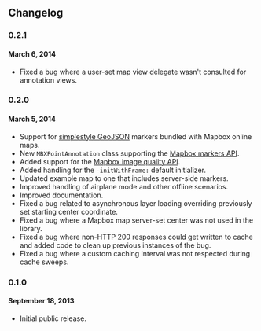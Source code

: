 Changelog
---------

### 0.2.1
#### March 6, 2014

- Fixed a bug where a user-set map view delegate wasn't consulted for annotation views.

### 0.2.0
#### March 5, 2014

- Support for [simplestyle GeoJSON](https://www.mapbox.com/developers/api/maps/#geojson) markers bundled with Mapbox online maps.
- New `MBXPointAnnotation` class supporting the [Mapbox markers API](https://www.mapbox.com/developers/api/static/#markers).
- Added support for the [Mapbox image quality API](https://www.mapbox.com/developers/api/static/#format).
- Added handling for the `-initWithFrame:` default initializer.
- Updated example map to one that includes server-side markers.
- Improved handling of airplane mode and other offline scenarios.
- Improved documentation.
- Fixed a bug related to asynchronous layer loading overriding previously set starting center coordinate.
- Fixed a bug where a Mapbox map server-set center was not used in the library.
- Fixed a bug where non-HTTP 200 responses could get written to cache and added code to clean up previous instances of the bug.
- Fixed a bug where a custom caching interval was not respected during cache sweeps.

### 0.1.0
#### September 18, 2013

- Initial public release. 